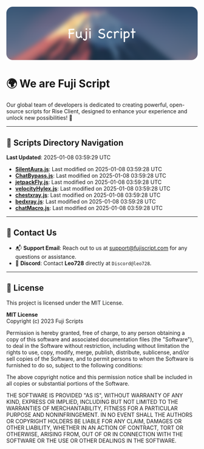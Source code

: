 ![Banner](.github/b.webp)

# 🌍 **We are Fuji Script**

Our global team of developers is dedicated to creating powerful, open-source scripts for Rise Client, designed to enhance your experience and unlock new possibilities! 🌟

---
<!-- SCRIPTS_NAVIGATION_START -->
## 📂 **Scripts Directory Navigation**

**Last Updated**: 2025-01-08 03:59:29 UTC

- **[SilentAura.js](scripts/SilentAura.js)**: Last modified on 2025-01-08 03:59:28 UTC
- **[ChatBypass.js](scripts/ChatBypass.js)**: Last modified on 2025-01-08 03:59:28 UTC
- **[jetpackFly.js](scripts/jetpackFly.js)**: Last modified on 2025-01-08 03:59:28 UTC
- **[velocityHylex.js](scripts/velocityHylex.js)**: Last modified on 2025-01-08 03:59:28 UTC
- **[chestxray.js](scripts/chestxray.js)**: Last modified on 2025-01-08 03:59:28 UTC
- **[bedxray.js](scripts/bedxray.js)**: Last modified on 2025-01-08 03:59:28 UTC
- **[chatMacro.js](scripts/chatMacro.js)**: Last modified on 2025-01-08 03:59:28 UTC

<!-- SCRIPTS_NAVIGATION_END -->

---

## 💬 **Contact Us**  
- 📬 **Support Email**: Reach out to us at [support@fujiscript.com](mailto:support@fujiscript.com) for any questions or assistance.  
- 💬 **Discord**: Contact **Leo728** directly at `Discord@leo728`.

---

## 📜 **License**

This project is licensed under the MIT License.  

**MIT License**  
Copyright (c) 2023 Fuji Scripts  

Permission is hereby granted, free of charge, to any person obtaining a copy of this software and associated documentation files (the "Software"), to deal in the Software without restriction, including without limitation the rights to use, copy, modify, merge, publish, distribute, sublicense, and/or sell copies of the Software, and to permit persons to whom the Software is furnished to do so, subject to the following conditions:  

The above copyright notice and this permission notice shall be included in all copies or substantial portions of the Software.  

THE SOFTWARE IS PROVIDED "AS IS", WITHOUT WARRANTY OF ANY KIND, EXPRESS OR IMPLIED, INCLUDING BUT NOT LIMITED TO THE WARRANTIES OF MERCHANTABILITY, FITNESS FOR A PARTICULAR PURPOSE AND NONINFRINGEMENT. IN NO EVENT SHALL THE AUTHORS OR COPYRIGHT HOLDERS BE LIABLE FOR ANY CLAIM, DAMAGES OR OTHER LIABILITY, WHETHER IN AN ACTION OF CONTRACT, TORT OR OTHERWISE, ARISING FROM, OUT OF OR IN CONNECTION WITH THE SOFTWARE OR THE USE OR OTHER DEALINGS IN THE SOFTWARE.  
